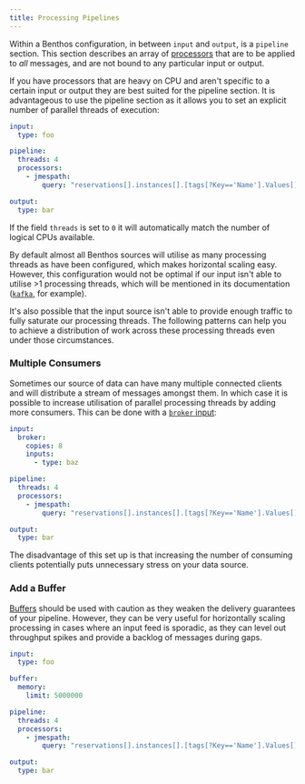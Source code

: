 ```yaml
---
title: Processing Pipelines
---
```


Within a Benthos configuration, in between `input` and `output`, is a `pipeline` section. This section describes an array of [processors][processors] that are to be applied to *all* messages, and are not bound to any particular input or output.

If you have processors that are heavy on CPU and aren't specific to a certain input or output they are best suited for the pipeline section. It is advantageous to use the pipeline section as it allows you to set an explicit number of parallel threads of execution:

```yaml
input:
  type: foo

pipeline:
  threads: 4
  processors:
    - jmespath:
        query: "reservations[].instances[].[tags[?Key=='Name'].Values[] | [0], type, state.name]"

output:
  type: bar
```

If the field `threads` is set to `0` it will automatically match the number of logical CPUs available.

By default almost all Benthos sources will utilise as many processing threads as have been configured, which makes horizontal scaling easy. However, this configuration would not be optimal if our input isn't able to utilise >1 processing threads, which will be mentioned in its documentation ([`kafka`][kafka-input], for example).

It's also possible that the input source isn't able to provide enough traffic to fully saturate our processing threads. The following patterns can help you to achieve a distribution of work across these processing threads even under those circumstances.

### Multiple Consumers

Sometimes our source of data can have many multiple connected clients and will distribute a stream of messages amongst them. In which case it is possible to increase utilisation of parallel processing threads by adding more consumers. This can be done with a [`broker` input][broker-input]:

```yaml
input:
  broker:
    copies: 8
    inputs:
      - type: baz

pipeline:
  threads: 4
  processors:
    - jmespath:
        query: "reservations[].instances[].[tags[?Key=='Name'].Values[] | [0], type, state.name]"

output:
  type: bar
```

The disadvantage of this set up is that increasing the number of consuming clients potentially puts unnecessary stress on your data source.

### Add a Buffer

[Buffers][buffers] should be used with caution as they weaken the delivery guarantees of your pipeline. However, they can be very useful for horizontally scaling processing in cases where an input feed is sporadic, as they can level out throughput spikes and provide a backlog of messages during gaps. 

```yaml
input:
  type: foo

buffer:
  memory:
    limit: 5000000

pipeline:
  threads: 4
  processors:
    - jmespath:
        query: "reservations[].instances[].[tags[?Key=='Name'].Values[] | [0], type, state.name]"

output:
  type: bar
```

[processors]: /docs/components/processors/about
[jmespath-processor]: /docs/components/processors/jmespath
[split-proc]: /docs/components/processors/split
[broker-input]: /docs/components/inputs/broker
[kafka-input]: /docs/components/inputs/kafka
[buffers]: /docs/components/buffers/about